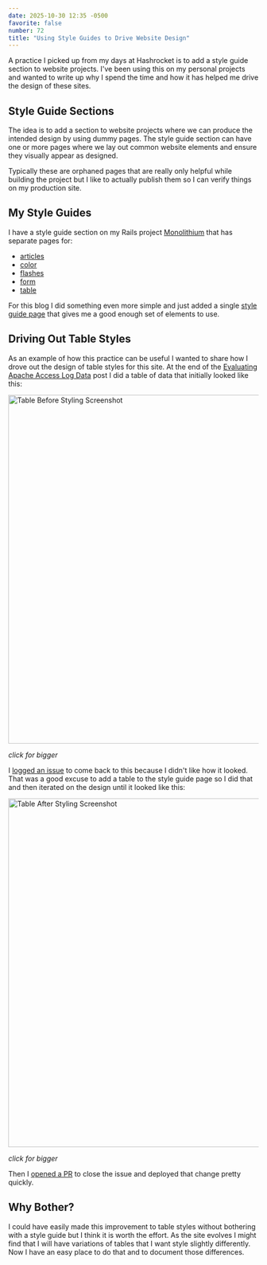 ```yaml
---
date: 2025-10-30 12:35 -0500
favorite: false
number: 72
title: "Using Style Guides to Drive Website Design"
---
```


A practice I picked up from my days at Hashrocket is to add a style guide
section to website projects. I've been using this on my personal projects and
wanted to write up why I spend the time and how it has helped me drive the
design of these sites.

## Style Guide Sections

The idea is to add a section to website projects where we can produce the
intended design by using dummy pages. The style guide section can have one or
more pages where we lay out common website elements and ensure they visually
appear as designed.

Typically these are orphaned pages that are really only helpful while building
the project but I like to actually publish them so I can verify things on my
production site.

## My Style Guides

I have a style guide section on my Rails project [Monolithium][] that has separate
pages for:

[Monolithium]: https://github.com/jonallured/monolithium/

* [articles](https://app.jonallured.com/style/article)
* [color](https://app.jonallured.com/style/color)
* [flashes](https://app.jonallured.com/style/flashes)
* [form](https://app.jonallured.com/style/form)
* [table](https://app.jonallured.com/style/table)

For this blog I did something even more simple and just added a single [style
guide page](https://www.jonallured.com/style-guide.html) that gives me a good
enough set of elements to use.

## Driving Out Table Styles

As an example of how this practice can be useful I wanted to share how I drove
out the design of table styles for this site. At the end of the [Evaluating
Apache Access Log Data][post-71] post I did a table of data that initially
looked like this:

<div class="imageWrapper">
  <a href="/images/post-72/table-before-styling.png">
    <img alt="Table Before Styling Screenshot" src="/images/post-72/table-before-styling.png" width="700" />
  </a>
  <p><em>click for bigger</em></p>
</div>

I [logged an issue][issue-153] to come back to this because I didn't like how it
looked. That was a good excuse to add a table to the style guide page so I did
that and then iterated on the design until it looked like this:

<div class="imageWrapper">
  <a href="/images/post-72/table-after-styling.png">
    <img alt="Table After Styling Screenshot" src="/images/post-72/table-after-styling.png" width="700" />
  </a>
  <p><em>click for bigger</em></p>
</div>

Then I [opened a PR][pr-155] to close the issue and deployed that change pretty quickly.

[post-71]: https://www.jonallured.com/posts/2025/10/29/evaluating-apache-access-log-data.html
[issue-153]: https://github.com/jonallured/jonallured.com/issues/153
[pr-155]: https://github.com/jonallured/jonallured.com/pull/155

## Why Bother?

I could have easily made this improvement to table styles without bothering with
a style guide but I think it is worth the effort. As the site evolves I might
find that I will have variations of tables that I want style slightly
differently. Now I have an easy place to do that and to document those
differences.
